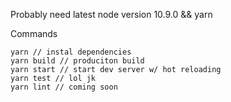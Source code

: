 Probably need latest node version 10.9.0 && yarn

Commands

```
yarn // instal dependencies
yarn build // produciton build
yarn start // start dev server w/ hot reloading
yarn test // lol jk
yarn lint // coming soon
```